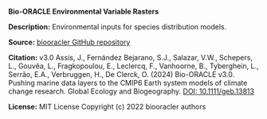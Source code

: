**Bio-ORACLE Environmental Variable Rasters**

**Description:** Environmental inputs for species distribution models.

**Source:** [biooracler GitHub repository](https://github.com/bio-oracle/biooracler)

**Citation:** v3.0 Assis, J., Fernández Bejarano, S.J., Salazar, V.W., Schepers, L., Gouvêa, L., Fragkopoulou, E., Leclercq, F., Vanhoorne, B., Tyberghein, L., Serrão, E.A., Verbruggen, H., De Clerck, O. (2024) Bio-ORACLE v3.0. Pushing marine data layers to the CMIP6 Earth system models of climate change research. Global Ecology and Biogeography. [DOI: 10.1111/geb.13813](https://doi.org/10.1111/geb.13813)

**License:** MIT License Copyright (c) 2022 biooracler authors